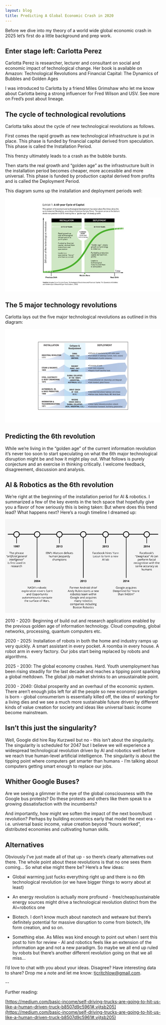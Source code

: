```yaml
---
layout: blog
title: Predicting A Global Economic Crash in 2020
---
```


Before we dive into my theory of a world wide global economic crash in 2025 let’s first do a little background and prep work.

## Enter stage left: Carlotta Perez

Carlotta Perez is researcher, lecturer and consultant on social and economic impact of technological change. Her book is available on Amazon: Technological Revolutions and Financial Capital: The Dynamics of Bubbles and Golden Ages

I was introduced to Carlotta by a friend Miles Grimshaw who let me know about Carlotta being a strong influencer for Fred Wilson and USV. See more on Fred’s post about lineage.

## The cycle of technological revolutions

Carlotta talks about the cycle of new technological revolutions as follows.

First comes the rapid growth as new technological infrastructure is put in place. This phase is funded by financial capital derived from speculation. This phase is called the Installation Period.

This frenzy ultimately leads to a crash as the bubble bursts.

Then starts the real growth and “golden age” as the infrastructure built in the installation period becomes cheaper, more accessible and more universal. This phase is funded by production capital derived from profits and is called the Deployment Period.

This diagram sums up the installation and deployment periods well:

![](/images/carlotta1.jpg)

## The 5 major technology revolutions

Carlotta lays out the five major technological revolutions as outlined in this diagram:

![](/images/carlotta2.png)

## Predicting the 6th revolution

While we’re living in the “golden age” of the current information revolution it’s never too soon to start speculating on what the 6th major technological disruption might be and how it might play out. What follows is purely conjecture and an exercise in thinking critically. I welcome feedback, disagreement, discussion and analysis.

## AI & Robotics as the 6th revolution

We’re right at the beginning of the installation period for AI & robotics. I summarized a few of the key events in the tech space that hopefully give you a flavor of how seriously this is being taken: But where does this trend lead? What happens next? Here’s a rough timeline I dreamed up:

![](/images/carlotta3.png)

2010 - 2020: Beginning of build out and research applications enabled by the previous golden age of information technology. Cloud computing, global networks, processing, quantum computers etc.

2020 - 2025: Installation of robots in both the home and industry ramps up very quickly. A smart assistant in every pocket. A roomba in every house. A robot arm in every factory. Our jobs start being replaced by robots and algorithms.

2025 - 2030: The global economy crashes. Hard. Youth unemployment has been rising steadily for the last decade and reaches a tipping point sparking a global meltdown. The global job market shrinks to an unsustainable point.

2030 - 2040: Global prosperity and an overhaul of the economic system. There aren’t enough jobs left for all the people so new economic paradigm is born - global consumerism is essentially killed off, the idea of working for a living dies and we see a much more sustainable future driven by different kinds of value creation for society and ideas like universal basic income become mainstream.

## Isn’t this just the singularity?

Well, Google did hire Ray Kurzweil but no - this isn’t about the singularity. The singularity is scheduled for 2047 but I believe we will experience a widespread technological revolution driven by AI and robotics well before we reach true human-level artificial intelligence. The singularity is about the tipping point where computers get smarter than humans - I’m talking about computers getting smart enough to replace our jobs.

## Whither Google Buses?

Are we seeing a glimmer in the eye of the global consciousness with the Google bus protests? Do these protests and others like them speak to a growing dissatisfaction with the incumbents?

And importantly, how might we soften the impact of the next boom/bust revolution? Perhaps by building economics early that model the next era - i.e. universal basic income, value creation beyond “hours worked”, distributed economies and cultivating human skills.

## Alternatives

Obviously I’ve just made all of that up - so there’s clearly alternatives out there. The whole point about these revolutions is that no one sees them coming… So what else might there be? Here’s a few ideas:

- Global warming just fucks everything right up and there is no 6th technological revolution (or we have bigger things to worry about at least)

- An energy revolution is actually more profound - free/cheap/sustainable energy sources might drive a technological revolution distinct from the AI+robotics one

- Biotech. I don’t know much about nanotech and wetware but there’s definitely potential for massive disruption to come from biotech, life form creation, and so on.

- Something else. As Miles was kind enough to point out when I sent this post to him for review - AI and robotics feels like an extension of the information age and not a new paradigm. So maybe we all end up ruled by robots but there’s another different revolution going on that we all miss…

I’d love to chat with you about your ideas. Disagree? Have interesting data to share? Drop me a note and let me know: tjcritchlow@gmail.com.

--

Further reading:

[https://medium.com/basic-income/self-driving-trucks-are-going-to-hit-us-like-a-human-driven-truck-b8507d9c5961#.vijtsb205](https://medium.com/basic-income/self-driving-trucks-are-going-to-hit-us-like-a-human-driven-truck-b8507d9c5961#.vijtsb205)
